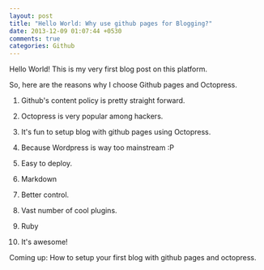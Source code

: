 ```yaml
---
layout: post
title: "Hello World: Why use github pages for Blogging?"
date: 2013-12-09 01:07:44 +0530
comments: true
categories: Github
---
```

Hello World! This is my very first blog post on this platform. 

So, here are the reasons why I choose Github pages and Octopress.
1. Github's content policy is pretty straight forward.

2. Octopress is very popular among hackers.

3. It's fun to setup blog with github pages using Octopress.

4. Because Wordpress is way too mainstream :P

5. Easy to deploy.

6. Markdown

7. Better control.

8. Vast number of cool plugins.

9. Ruby

10. It's awesome!

Coming up: How to setup your first blog with github pages and octopress.